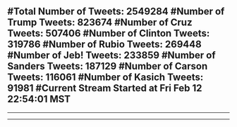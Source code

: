 #Total Number of Tweets: 2549284 
#Number of Trump Tweets: 823674
#Number of Cruz Tweets: 507406
#Number of Clinton Tweets: 319786
#Number of Rubio Tweets: 269448
#Number of Jeb! Tweets: 233859
#Number of Sanders Tweets: 187129
#Number of Carson Tweets: 116061
#Number of Kasich Tweets: 91981
#Current Stream Started at Fri Feb 12 22:54:01 MST
---
---
---
